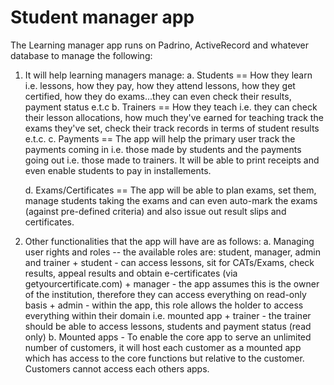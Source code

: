 # Student manager app

The Learning manager app runs on Padrino, ActiveRecord and whatever database to manage the following:

1. It will help learning managers manage:
    a. Students == How they learn i.e. lessons, how they pay, how they attend lessons, how they get
                    certified, how they do exams...they can even check their results, payment status e.t.c
    b. Trainers == How they teach i.e. they can check their lesson allocations, how much they've earned for teaching
                    track the exams they've set, check their track records in terms of student results e.t.c.
    c. Payments == The app will help the primary user track the payments coming in i.e. those made by students and the
                    payments going out i.e. those made to trainers. It will be able to print receipts and even enable students
                    to pay in installements.

    d. Exams/Certificates ==  The app will be able to plan exams, set them, manage students taking the exams and can even auto-mark
                                the exams (against pre-defined criteria) and also issue out result slips and certificates.

2. Other functionalities that the app will have are as follows:
    a. Managing user rights and roles -- the available roles are: student, manager, admin and trainer
        + student - can access lessons, sit for CATs/Exams, check results, appeal results and obtain e-certificates (via getyourcertificate.com)
        + manager - the app assumes this is the owner of the institution, therefore they can access everything on read-only basis
        + admin - within the app, this role allows the holder to access everything within their domain i.e. mounted app
        + trainer - the trainer should be able to access lessons, students and payment status (read only)
    b. Mounted apps - To enable the core app to serve an unlimited number of customers, it will host each customer as a mounted app which
                        has access to the core functions but relative to the customer. Customers cannot access each others apps.

